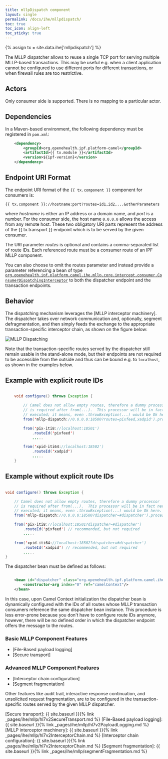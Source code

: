 ```yaml
---
title: mllpDispatch component
layout: single
permalink: /docs/ihe/mllpdispatch/
toc: true
toc_icon: align-left
toc_sticky: true
---
```


{% assign tx = site.data.ihe['mllpdispatch'] %}

The MLLP dispatcher allows to reuse a single TCP port for serving multiple MLLP-based transactions.
This may be useful e.g. when a client application cannot be configured to use different ports for different transactions,
or when firewall rules are too restrictive.

## Actors

Only consumer side is supported. There is no mapping to a particular actor.

## Dependencies

In a Maven-based environment, the following dependency must be registered in `pom.xml`:

```xml
    <dependency>
        <groupId>org.openehealth.ipf.platform-camel</groupId>
        <artifactId>{{ tx.module }}</artifactId>
        <version>${ipf-version}</version>
    </dependency>
```

## Endpoint URI Format

The endpoint URI format of the `{{ tx.component }}` component for consumers is:

```
{{ tx.component }}://hostname:port?routes=id1,id2,...&otherParameters
```


where *hostname* is either an IP address or a domain name, and *port* is a number. For the consumer side, the host name
`0.0.0.0` allows the access from any remote host.
These two obligatory URI parts represent the address of the {{ tx.transport }} endpoint which is to be served by the given consumer.

The URI parameter *routes* is optional and contains a comma-separated list of route IDs.
Each referenced route must be a consumer route of an IPF MLLP component.

You can also choose to omit the routes parameter and instead provide a parameter referencing a bean of type
[`org.openehealth.ipf.platform.camel.ihe.mllp.core.intercept.consumer.ConsumerDispatchingInterceptor`](../apidocs/org/openehealth/ipf/platform/camel/ihe/mllp/core/intercept/consumer/ConsumerDispatchingInterceptor.html) 
to both the dispatcher endpoint and the transaction endpoints.

## Behavior

The dispatching mechanism leverages the [MLLP interceptor machinery]. The dispatcher takes over network
communication and, optionally, segment defragmentation, and then simply feeds the exchange to the appropriate transaction-specific
interceptor chain, as shown on the figure below:

![MLLP Dispatching](images/mllp-dispatching.png)

Note that the transaction-specific routes served by the dispatcher still remain usable in the stand-alone mode, but their endpoints
are not required to be accessible from the outside and thus can be bound e.g. to `localhost`, as shown in the examples below.

## Example with explicit route IDs

```java

    void configure() throws Exception {

        // Camel does not allow empty routes, therefore a dummy processor
        // is required after from(...).  This processor will be in fact never
        // executed; it means, even .throwException(...) would be Ok here.
        from('mllp-dispatch://0.0.0.0:18500?routes=pixfeed,xadpid').process {}

        from('pix-iti8://localhost:18501')
            .routeId('pixfeed')
            .....

        from('xpid-iti64://localhost:18502')
            .routeId('xadpid')
            .....
    }

```


## Example without explicit route IDs


```java

void configure() throws Exception {

    // Camel does not allow empty routes, therefore a dummy processor
    // is required after from(...).  This processor will be in fact never
    // executed; it means, even .throwException(...) would be Ok here.
    from('mllp-dispatch://0.0.0.0:18500?dispatcher=#dispatcher').process {}

    from('pix-iti8://localhost:18501?dispatcher=#dispatcher')
        .routeId('pixfeed') // recommended, but not required
        .....

    from('xpid-iti64://localhost:18502?dispatcher=#dispatcher')
        .routeId('xadpid') // recommended, but not required
        .....
}

```

The dispatcher bean must be defined as follows:

```xml

    <bean id="dispatcher" class="org.openehealth.ipf.platform.camel.ihe.mllp.core.intercept.consumer.ConsumerDispatchingInterceptor">
        <constructor-arg index="0" ref="camelContext"/>
    </bean>

```

In this case, upon Camel Context initialization the dispatcher bean is dynamically configured with the IDs of all routes
whose MLLP transaction consumers reference the same dispatcher bean instance. This procedure is less error-prone because
you don't have to configure route IDs anymore, however, there will be no defined order in which the dispatcher endpoint
offers the message to the routes.

### Basic MLLP Component Features

* [File-Based payload logging]
* [Secure transport]

### Advanced MLLP Component Features

* [Interceptor chain configuration]
* [Segment fragmentation]


Other features like audit trail, interactive response continuation, and unsolicited request fragmentation, are to be
configured in the transaction-specific routes served by the given MLLP dispatcher.


[Secure transport]: {{ site.baseurl }}{% link _pages/ihe/mllp/hl7v2SecureTransport.md %}
[File-Based payload logging]: {{ site.baseurl }}{% link _pages/ihe/mllp/hl7v2PayloadLogging.md %}
[MLLP interceptor machinery]: {{ site.baseurl }}{% link _pages/ihe/mllp/hl7v2InterceptorChain.md %}
[Interceptor chain configuration]: {{ site.baseurl }}{% link _pages/ihe/mllp/hl7v2InterceptorChain.md %}
[Segment fragmentation]: {{ site.baseurl }}{% link _pages/ihe/mllp/segmentFragmentation.md %}

